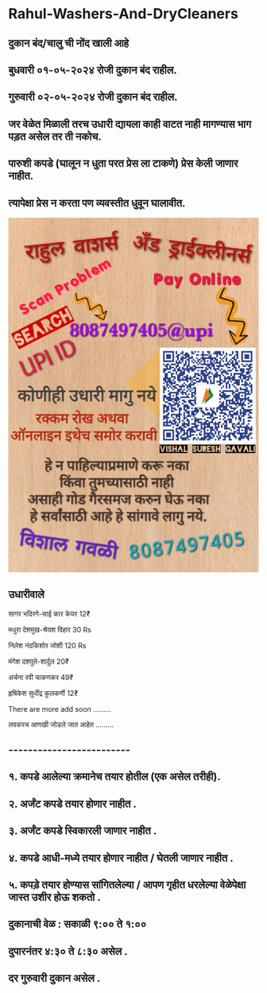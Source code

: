 # Rahul-Washers-And-DryCleaners

## **दुकान बंद/चालु ची नोंद खाली आहे**

## **बुधवारी ०१-०५-२०२४ रोजी दुकान बंद राहील.**

## **गुरुवारी ०२-०५-२०२४ रोजी दुकान बंद राहील.**



## **जर वेळेत मिळाली तरच उधारी द्यायला काही वाटत नाही मागण्यास भाग पड़त असेल तर ती नकोच.**


## **पारुशी कपडे (घालून न धुता परत प्रेस ला टाकणे) प्रेस केली जाणार नाहीत.**
## **त्यापेक्षा प्रेस न करता पण व्यवस्तीत धुवून घालावीत.**

![Udhari Image](2.jpg)


## **उधारीवाले**

सागर भदिरगे-साई कार केयर 12₹

मधुरा देशमुख-श्रेयश विहार 30 Rs

निलेश नंदकिशोर जोशी 120 Rs

मंगेश दशपुते-शार्दुल 20₹ 

अर्चना रवी चाकणकर 49₹

हृषिकेश सुधींद्र कुलकर्णी 12₹

There are more add soon .........

लवकरच आणखी जोडले जात आहेत .........

## -------------------------

## **१. कपडे आलेल्या क्रमानेच तयार होतील (एक असेल तरीही).**

## **२. अर्जंट कपडे तयार होणार नाहीत .**

## **३. अर्जंट कपडे स्विकारली जाणार नाहीत .** 

## **४. कपडे आधी-मध्ये तयार होणार नाहीत  / घेतली जाणार नाहीत .**

## **५. कपड़े तयार होण्यास सांगितलेल्या / आपण गृहीत धरलेल्या   वेळेपेक्षा जास्त उशीर होऊ शकतो .** 


## **दुकानाची वेळ :  सकाळी ९:०० ते १:००**
## **दुपारनंतर ४:३० ते ८:३० असेल .**
## **दर गुरुवारी दुकान असेल .**